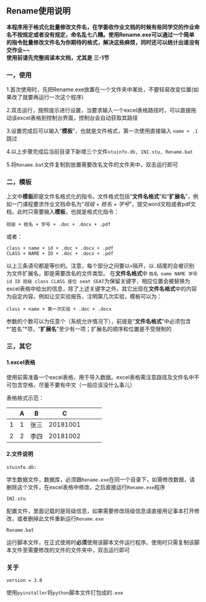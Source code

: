 ## Rename使用说明

**本程序用于格式化批量修改文件名，在学委收作业文档的时候有些同学交的作业命名不按规定或者没有规定，命名乱七八糟。使用Rename.exe可以通过一个简单的指令批量修改文件名为你期待的格式，解决这些麻烦，同时还可以统计出谁没有交作业~~<br>使用前请先完整阅读本文档，尤其是 三-1节**

### 一，使用

1.首次使用时，先把Rename.exe放置在一个文件夹中某处，不要轻易改变位置(如果改了就要再运行一次这个程序)

2.双击运行，按照提示进行设置，当要求输入一个excel表格路径时，可以直接拖动该excel表格到控制台界面，控制台会自动获取其路径

3.设置完成后可以输入“**模板**”，也就是文件格式，第一次使用直接输入 ```name + .1``` 跳过

4.以上步骤完成后当前目录下新增三个文件```stuinfo.db, INI.stu, Rename.bat```

5.将```Rename.bat```文件复制到放置需要改名文件的文件夹中，双击运行即可

### 二，模板

上文中**模板**即是文件名格式化的指令。文件格式包括“**文件名格式**”和“**扩展名**”，例如一门课程要求作业文档命名为“*班级 + 姓名 + 学号*”，提交word文档或者pdf文档，此时只需要输入**模板**，也就是格式化指令：

```
班级 + 姓名 + 学号 + .doc + .docx + .pdf
```

或者：

```
class + name + id + .doc + .docx + .pdf
CLASS + NAME + ID + .doc + .docx + .pdf
```

以上三条语句都是等价的。注意，每个部分之间要以`+`隔开，以```.```结尾的会被识别为文件扩展名，即是需要改名的文件类型。
在**文件名格式**中 `姓名 name NAME 学号 id ID 班级 class CLASS 座位 seat SEAT`为保留关键字，相应位置会被替换为excel表格中给出的信息，除了上述关键字之外，其它出现在**文件名格式**中的内容为自定内容。例如让交实验报告，注明第几次实验，模板可以为：

```
class + name + 第一次实验 + .doc + .docx
```

参数的个数可以为任意个（系统允许情况下），前提是“**文件名格式**”中必须包含*“姓名”*项，“**扩展名**”至少有一项；扩展名的顺序和位置是不受限制的

### 三，其它

#### 1.excel表格

使用前需准备一个excel表格，用于导入数据。excel表格需注意路径及文件名中不可包含空格，尽量不要有中文（一般应该没什么事儿）

表格格式示范：

|      |  A   |  B   |    C     |      |      |      |
| :--: | :--: | :--: | :----: | ---- | ---- | ---- |
|  1   |  1   | 张三 | 20181001 |      |      |      |
|  2   |  2   | 李四 | 20181002 |      |      |      |

#### 2.文件说明

`stuinfo.db:`

学生数据文件，数据库，必须跟`Rename.exe`在同一个目录下，如需修改数据，请删除这个文件，在excel表格中修改，之后直接运行`Rename.exe`程序

`INI.stu`

配置文件，里面记载的是班级信息，如果需要修改班级信息请直接用记事本打开修改，或者删掉此文件重新运行`Rename.exe`

`Rename.bat`

运行脚本文件，在正式使用时**必须**使用该脚本文件运行程序。使用时只需复制该脚本文件至需要修改的文件的文件夹中，双击运行即可

### 关于

```
version = 3.0
```

使用`pyinstaller`将`python`脚本文件打包成的`.exe`